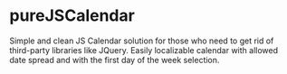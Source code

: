 # pureJSCalendar
Simple and clean JS Calendar solution for those who need to get rid of third-party libraries like JQuery. Easily localizable calendar with allowed date spread and with the first day of the week selection.
